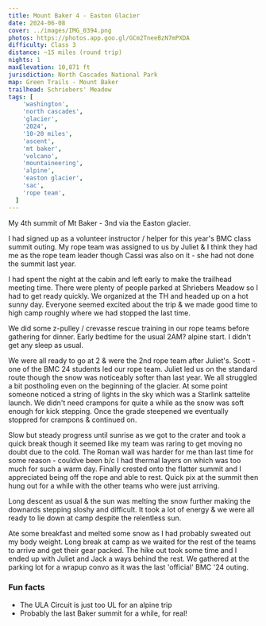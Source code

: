 ```yaml
---
title: Mount Baker 4 - Easton Glacier
date: 2024-06-08
cover: ../images/IMG_0394.png
photos: https://photos.app.goo.gl/GCm2TneeBzN7mPXDA
difficulty: Class 3
distance: ~15 miles (round trip)
nights: 1
maxElevation: 10,871 ft
jurisdiction: North Cascades National Park
map: Green Trails - Mount Baker
trailhead: Schriebers' Meadow
tags: [
    'washington',
    'north cascades',
    'glacier',
    '2024',
    '10-20 miles',
    'ascent',
    'mt baker',
    'volcano',
    'mountaineering',
    'alpine',
    'easton glacier',
    'sac',
    'rope team',
  ]
---
```


My 4th summit of Mt Baker - 3nd via the Easton glacier.

I had signed up as a volunteer instructor / helper for this year's BMC class summit outing.
My rope team was assigned to us by Juliet & I think they had me as the rope team leader though Cassi was also on it - she had 
not done the summit last year.

I had spent the night at the cabin and left early to make the trailhead meeting time.  There were plenty of people
parked at Shriebers Meadow so I had to get ready quickly.  We organized at the TH and headed up on a hot sunny day.
Everyone seemed excited about the trip & we made good time to high camp roughly where we had stopped the last time.

We did some z-pulley / crevasse rescue training in our rope teams before gathering for dinner.  Early bedtime for the usual
2AM? alpine start.  I didn't get any sleep as usual.

We were all ready to go at 2 & were the 2nd rope team after Juliet's.  Scott - one of the BMC 24 students led our rope team.
Juliet led us on the standard route though the snow was
noticeably softer than last year.  We all struggled a bit postholing even on the beginning of the glacier.  At some point
someone noticed a string of lights in the sky which was a Starlink sattelite launch.  We didn't need crampons for quite 
a while as the snow was soft enough for kick stepping.  Once the grade steepened we eventually stoppred for crampons & 
continued on.

Slow but steady progress until sunrise as we got to the crater and took a quick break though it seemed like my team was raring to get moving no doubt
due to the cold.  The Roman wall was harder for me than last time for some reason - couldve been b/c I had thermal layers on which 
was too much for such a warm day.  Finally crested onto the flatter summit and I appreciated being off the rope and able to rest.
Quick pix at the summit then hung out for a while with the other teams who were just arriving.

Long descent as usual & the sun was melting the snow further making the downards stepping sloshy and difficult.  It took a lot 
of energy & we were all ready to lie down at camp despite the relentless sun.

Ate some breakfast and melted some snow as I had probably sweated out my body weight.  Long break at camp as we waited for the rest
of the teams to arrive and get their gear packed.  The hike out took some time and I ended up with Juliet and Jack a ways behind the 
rest.  We gathered at the parking lot for a wrapup convo as it was the last 'official' BMC '24 outing.

### Fun facts

- The ULA Circuit is just too UL for an alpine trip
- Probably the last Baker summit for a while, for real!
